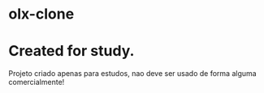 # olx-clone
# Created for study.


Projeto criado apenas para estudos, nao deve ser usado de forma alguma comercialmente!
